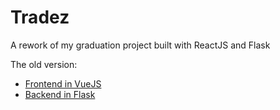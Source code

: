 # Tradez

A rework of my graduation project built with ReactJS and Flask
<br>

The old version:
- [Frontend in VueJS](https://github.com/thanhnc1308/tradez-ui)
- [Backend in Flask](https://github.com/thanhnc1308/tradez-api)

